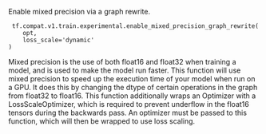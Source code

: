 Enable mixed precision via a graph rewrite.

```
 tf.compat.v1.train.experimental.enable_mixed_precision_graph_rewrite(
    opt,
    loss_scale='dynamic'
)
```
Mixed precision is the use of both float16 and float32 when training a model, and is used to make the model run faster. This function will use mixed precision to speed up the execution time of your model when run on a GPU. It does this by changing the dtype of certain operations in the graph from float32 to float16.
This function additionally wraps an Optimizer with a LossScaleOptimizer, which is required to prevent underflow in the float16 tensors during the backwards pass. An optimizer must be passed to this function, which will then be wrapped to use loss scaling.
